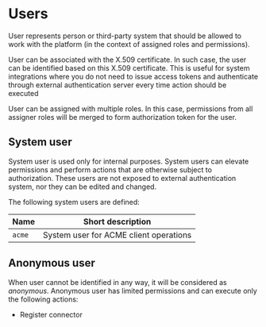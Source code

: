 # Users

User represents person or third-party system that should be allowed to work with the platform (in the context of assigned roles and permissions).

User can be associated with the X.509 certificate. In such case, the user can be identified based on this X.509 certificate. This is useful for system integrations where you do not need to issue access tokens and authenticate through external authentication server every time action should be executed

User can be assigned with multiple roles. In this case, permissions from all assigner roles will be merged to form authorization token for the user.

## System user

System user is used only for internal purposes. System users can elevate permissions and perform actions that are otherwise subject to authorization. These users are not exposed to external authentication system, nor they can be edited and changed.

The following system users are defined:

| Name   | Short description                      |
|--------|----------------------------------------|
| `acme` | System user for ACME client operations |

## Anonymous user

When user cannot be identified in any way, it will be considered as *anonymous*.
Anonymous user has limited permissions and can execute only the following actions:
- Register connector
